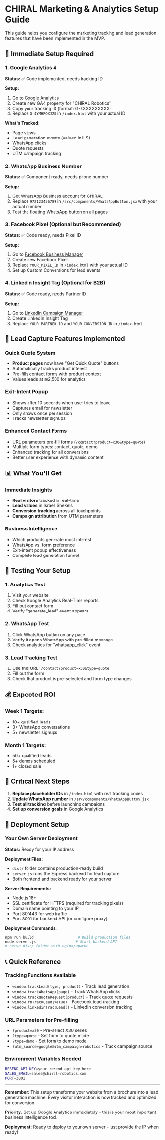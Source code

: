# CHIRAL Marketing & Analytics Setup Guide

This guide helps you configure the marketing tracking and lead generation features that have been implemented in the MVP.

## 🚀 Immediate Setup Required

### 1. Google Analytics 4
**Status:** ✅ Code implemented, needs tracking ID

**Setup:**
1. Go to [Google Analytics](https://analytics.google.com/)
2. Create new GA4 property for "CHIRAL Robotics"
3. Copy your tracking ID (format: G-XXXXXXXXXX)
4. Replace `G-4YMHPQXJ2R` in `/index.html` with your actual ID

**What's Tracked:**
- Page views
- Lead generation events (valued in ILS)
- WhatsApp clicks
- Quote requests
- UTM campaign tracking

### 2. WhatsApp Business Number
**Status:** ✅ Component ready, needs phone number

**Setup:**
1. Get WhatsApp Business account for CHIRAL
2. Replace `972123456789` in `/src/components/WhatsAppButton.jsx` with your actual number
3. Test the floating WhatsApp button on all pages

### 3. Facebook Pixel (Optional but Recommended)
**Status:** ✅ Code ready, needs Pixel ID

**Setup:**
1. Go to [Facebook Business Manager](https://business.facebook.com/)
2. Create new Facebook Pixel
3. Replace `YOUR_PIXEL_ID` in `/index.html` with your actual ID
4. Set up Custom Conversions for lead events

### 4. LinkedIn Insight Tag (Optional for B2B)
**Status:** ✅ Code ready, needs Partner ID

**Setup:**
1. Go to [LinkedIn Campaign Manager](https://www.linkedin.com/campaignmanager/)
2. Create LinkedIn Insight Tag
3. Replace `YOUR_PARTNER_ID` and `YOUR_CONVERSION_ID` in `/index.html`

## 🎯 Lead Capture Features Implemented

### Quick Quote System
- **Product pages** now have "Get Quick Quote" buttons
- Automatically tracks product interest
- Pre-fills contact forms with product context
- Values leads at ₪2,500 for analytics

### Exit-Intent Popup
- Shows after 10 seconds when user tries to leave
- Captures email for newsletter
- Only shows once per session
- Tracks newsletter signups

### Enhanced Contact Forms
- URL parameters pre-fill forms (`/contact?product=x30&type=quote`)
- Multiple form types: contact, quote, demo
- Enhanced tracking for all conversions
- Better user experience with dynamic content

## 📊 What You'll Get

### Immediate Insights
- **Real visitors** tracked in real-time
- **Lead values** in Israeli Shekels
- **Conversion tracking** across all touchpoints
- **Campaign attribution** from UTM parameters

### Business Intelligence
- Which products generate most interest
- WhatsApp vs. form preference
- Exit-intent popup effectiveness
- Complete lead generation funnel

## 🔧 Testing Your Setup

### 1. Analytics Test
1. Visit your website
2. Check Google Analytics Real-Time reports
3. Fill out contact form
4. Verify "generate_lead" event appears

### 2. WhatsApp Test
1. Click WhatsApp button on any page
2. Verify it opens WhatsApp with pre-filled message
3. Check analytics for "whatsapp_click" event

### 3. Lead Tracking Test
1. Use this URL: `/contact?product=x30&type=quote`
2. Fill out the form
3. Check that product is pre-selected and form type changes

## 💰 Expected ROI

### Week 1 Targets:
- 10+ qualified leads
- 3+ WhatsApp conversations  
- 5+ newsletter signups

### Month 1 Targets:
- 50+ qualified leads
- 5+ demos scheduled
- 1+ closed sale

## 🚨 Critical Next Steps

1. **Replace placeholder IDs** in `/index.html` with real tracking codes
2. **Update WhatsApp number** in `/src/components/WhatsAppButton.jsx`
3. **Test all tracking** before launching campaigns
4. **Set up conversion goals** in Google Analytics

## 🚀 Deployment Setup

### Your Own Server Deployment
**Status:** Ready for your IP address

**Deployment Files:**
- `dist/` folder contains production-ready build
- `server.js` runs the Express backend for lead capture
- Both frontend and backend ready for your server

**Server Requirements:**
- Node.js 18+ 
- SSL certificate for HTTPS (required for tracking pixels)
- Domain name pointing to your IP
- Port 80/443 for web traffic
- Port 3001 for backend API (or configure proxy)

**Deployment Commands:**
```bash
npm run build                    # Build production files
node server.js                  # Start backend API
# Serve dist/ folder with nginx/apache
```

## 📞 Quick Reference

### Tracking Functions Available
- `window.trackLead(type, product)` - Track lead generation
- `window.trackWhatsApp(page)` - Track WhatsApp clicks  
- `window.trackQuoteRequest(product)` - Track quote requests
- `window.fbTrackLead(value)` - Facebook lead tracking
- `window.linkedinTrackLead()` - LinkedIn conversion tracking

### URL Parameters for Pre-filling
- `?product=x30` - Pre-select X30 series
- `?type=quote` - Set form to quote mode
- `?type=demo` - Set form to demo mode
- `?utm_source=google&utm_campaign=robotics` - Track campaign source

### Environment Variables Needed
```bash
RESEND_API_KEY=your_resend_api_key_here
SALES_EMAIL=sales@chiral-robotics.com
PORT=3001
```

---

**Remember:** This setup transforms your website from a brochure into a lead generation machine. Every visitor interaction is now tracked and optimized for conversion.

**Priority:** Set up Google Analytics immediately - this is your most important business intelligence tool.

**Deployment:** Ready to deploy to your own server - just provide the IP when ready!
